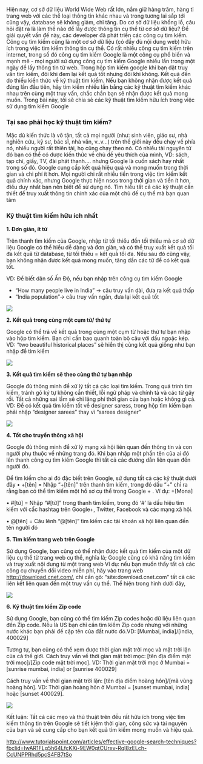 Hiện nay, cơ sở dữ liệu World Wide Web rất lớn, nắm giữ hàng trăm, hàng tỉ trang web với các thể loại thông tin khác nhau và trong tương lai sắp tới cũng vậy, database sẽ không giảm, chỉ tăng.
Do cơ sở dữ liệu khổng lồ, câu hỏi đặt ra là làm thế nào để lấy được thông tin cụ thể từ cơ sở dữ liệu?
Để giải quyết vấn đề này, các developer đã phát triển các công cụ tìm kiếm. Công cụ tìm kiếm cũng là một cơ sở dữ liệu (có đầy đủ nội dung web) hữu ích trong việc tìm kiếm thông tin cụ thể. Có rất nhiều công cụ tìm kiếm trên internet, trong số đó công cụ tìm kiếm Google là một công cụ phổ biến và mạnh mẽ - mọi người sử dụng công cụ tìm kiếm Google nhiều lần trong một ngày để lấy thông tin từ web.
Trong hộp tìm kiếm google khi bạn đặt truy vấn tìm kiếm, đôi khi đem lại kết quả tốt nhưng đôi khi không. Kết quả đến do thiếu kiến thức về kỹ thuật tìm kiếm. Nếu bạn không nhận được kết quả đúng lần đầu tiên, hãy tìm kiếm nhiều lần bằng các kỹ thuật tìm kiếm khác nhau trên cùng một truy vấn, chắc chắn bạn sẽ nhận được kết quả mong muốn.
Trong bài này, tôi sẽ chia sẻ các kỹ thuật tìm kiếm hữu ích trong việc sử dụng tìm kiếm Google

### Tại sao phải học kỹ thuật tìm kiếm?
Mặc dù kiến thức là vô tận, tất cả mọi người (như: sinh viên, giáo sư, nhà nghiên cứu, kỹ sư, bác sĩ, nhà văn, v..v...) trên thế giới này đều chạy về phía nó, nhiều người rất thiên tài, họ cũng chạy theo nó. Có nhiều tài nguyên từ đó bạn có thể có được kiến thức về chủ đề yêu thích của mình, VD: sách, tạp chí, giấy, TV, đài phát thanh.... nhưng Google là cuốn sách hay nhất trong số đó. Google cung cấp kết quả hiệu quả và mong muốn trong thời gian và chi phí ít hơn. Mọi người chi rất nhiều tiền trong việc tìm kiếm kết quả chính xác, nhưng Google thực hiện nsos trong thời gian và tiền ít hơn, điều duy nhất bạn nên biết để sử dụng nó. Tìm hiểu tất cả các kỹ thuật cần thiết để truy xuất thông tin chính xác của một chủ đề cụ thể mà bạn quan tâm

### Kỹ thuật tìm kiếm hữu ích nhất
**1.	Đơn giản, ít từ**

Trên thanh tìm kiếm của Google, nhập từ tối thiểu đến tối thiểu mà cơ sở dữ liệu Google có thể hiểu dễ dàng và đơn giản, và có thể truy xuất kết quả tối đa kết quả từ database, từ tối thiếu = kết quả tối đa. Nếu sau đó cũng vậy, bạn không nhận được kết quả mong muốn, tăng dần các từ để có kết quả tốt.

VD: Để biết dân số Ấn Độ, nếu bạn nhập trên công cụ tìm kiếm Google
-	“How many people live in India” -> câu truy vấn dài, đưa ra kết quả thấp
-	“India population”-> câu truy vấn ngắn, đưa lại kết quả tốt

![](https://images.viblo.asia/ca0ff8b0-9bdb-44b0-984b-085c1327be58.png)

**2.	Kết quả trong cùng một cụm từ/ thứ tự**

Google có thể trả về kết quả trong cùng một cụm từ hoặc thứ tự bạn nhập vào hộp tìm kiếm. Bạn chỉ cần bao quanh toàn bộ câu với dấu ngoặc kép.
VD: “two beautiful historical places” sẽ hiển thị cùng kết quả giống như bạn nhập để tìm kiếm

![](https://images.viblo.asia/fc7710c7-35c9-403a-b1c1-664e24f66939.png)

**3.	Kết quả tìm kiếm sẽ theo cùng thứ tự bạn nhập**

Google đủ thông minh để xử lý tất cả các loại tìm kiếm. Trong quá trình tìm kiếm, tránh gõ ký tự không cần thiết, lỗi ngữ pháp và chính tả và các từ gây rối. Tất cả những sai lầm sẽ chỉ lãng phí thời gian của bạn hoặc không gì cả.
VD: Để có kết quả tìm kiếm tốt về designer saress, trong hộp tìm kiếm bạn phải nhập “designer sarees” thay vì “sarees designer”

 
![](https://images.viblo.asia/5a56e1ab-81f8-4d99-be5b-29769bb24703.png)

**4.	Tốt cho truyền thông xã hội**

Google đủ thông minh để xử lý mạng xã hội liên quan đến thông tin và con người phụ thuộc về những trang đó. Khi bạn nhập một phần tên của ai đó lên thanh công cụ tìm kiếm Google thì tất cả các đường dẫn liên quan đến người đó.

Để tìm kiếm cho ai đó đặc biết trên Google, sử dụng tất cả các kỹ thuật dưới đây
•	+[tên] = Nhập “+[tên]”  trên thanh tìm kiếm, trong đó dấu “+” chỉ ra rằng bạn có thể tìm kiếm một hồ sơ cụ thể trong Google + . Ví dụ: +[Mona]

•	#[từ] = Nhập “#[từ]” trong thanh tìm kiếm, trong đó ‘#’ là dấu hiệu tìm kiếm với cấc hashtag trên Google+, Twitter, Facebook và các mạng xã hội.

•	@[tên] = Câu lênh “@[tên]” tìm kiếm các tài khoản xã hội liên quan đến tên người đó

**5.	Tìm kiếm trang web trên Google**

Sử dụng Google, bạn cũng có thể nhận được kết quả tìm kiếm của một dữ liệu cụ thể từ trang web cụ thể, nghĩa là; Google cũng có khả năng tìm kiếm và truy xuất nội dung từ một trang web
Ví dụ: nếu bạn muốn thấy tất cả các công cụ chuyển đổi video miễn phí, hãy vào trang web http://download.cnet.com/, chỉ cần gõ: “site:download.cnet.com” tất cả các liên kết liên quan đến một truy vấn cụ thể. Thể hiện trong hình dưới đây,

 ![](https://images.viblo.asia/18214028-dc5a-4a33-8ef3-bc2ffe2f5b19.png)

**6.	Kỹ thuật tìm kiếm Zip code**

Sử dụng Google, bạn cũng có thể tìm kiếm Zip codes hoặc dữ liệu liên quan đến Zip code. Nếu là US bạn chỉ cần tìm kiếm Zip code nhưng với những nước khác bạn phải đề cập tên của đất nước đó.VD: [Mumbai, india]/[india, 400029]

Tương tự, bạn cũng có thể xem được thời gian mặt trời mọc và mặt trời lặn của cả thế giới.
Cách truy vấn về thời gian mặt trời mọc: [tên địa điểm mặt trời mọc]/[Zip code mặt trời mọc]. VD: Thời gian mặt trời mọc ở Mumbai = [sunrise mumbai, india] or [sunrise 400029]

Cách truy vấn về thời gian mặt trời lặn: [tên địa điểm hoàng hôn]/[mã vùng hoàng hôn]. VD: Thời gian hoàng hôn ở Mumbai = [sunset mumbai, india] hoặc [sunset 400029].

 ![](https://images.viblo.asia/73e857be-e03e-4cae-a1c2-e7ffc0e442e4.png)
 
Kết luận:
Tất cả các mẹo và thủ thuật trên đều rất hữu ích trong việc tìm kiếm thông tin trên Google sẽ tiết kiệm thời gian, công sức và tài nguyên của bạn và sẽ cung cấp cho bạn kết quả tìm kiếm mong muốn và hiệu quả.


http://www.tutorialspoint.com/articles/effective-google-search-techniques?fbclid=IwAR1FLg5h64LfcKXi-9EW0qtCUrxv-RqI8zELch-CcUNPPRhd5pcS4FB7tSo